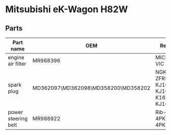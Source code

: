 # Mitsubishi eK-Wagon H82W

## Parts
| Part name | OEM | Replacement |
| --- | --- | --- |
| engine air filter | MR968396 | MICRO A-3019<br/>VIC A3019 |
| spark plug | MD362097\MD362098\MD358200\MD358202 | NGK ZFR5F11, ZFR5J11\DENSO KJ16CRL11, KJ16CRL114, K16TT4, KJ16CRU11 |
| power steering belt | MR988922 | Rib-Top 4PK1540\Gates 4PK1540 |
